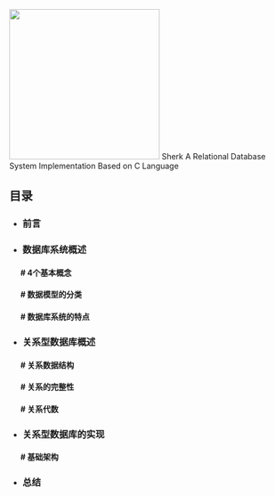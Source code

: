 <img width="270px" src="https://github.com/Lvsi-China/Sherk/raw/master/extra/image/sherk.jpeg">
Sherk
A Relational Database System Implementation Based on C Language

## 目录

- ### 前言

- ### 数据库系统概述

#### &nbsp;&nbsp;&nbsp;&nbsp;&nbsp; # 4个基本概念
#### &nbsp;&nbsp;&nbsp;&nbsp;&nbsp; # 数据模型的分类
#### &nbsp;&nbsp;&nbsp;&nbsp;&nbsp; # 数据库系统的特点


- ### 关系型数据库概述

#### &nbsp;&nbsp;&nbsp;&nbsp;&nbsp; # 关系数据结构
#### &nbsp;&nbsp;&nbsp;&nbsp;&nbsp; # 关系的完整性
#### &nbsp;&nbsp;&nbsp;&nbsp;&nbsp; # 关系代数


- ### 关系型数据库的实现
#### &nbsp;&nbsp;&nbsp;&nbsp;&nbsp; # 基础架构

- ### 总结
